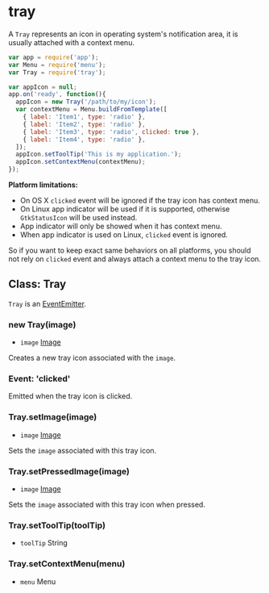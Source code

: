# tray

A `Tray` represents an icon in operating system's notification area, it is
usually attached with a context menu.

```javascript
var app = require('app');
var Menu = require('menu');
var Tray = require('tray');

var appIcon = null;
app.on('ready', function(){
  appIcon = new Tray('/path/to/my/icon');
  var contextMenu = Menu.buildFromTemplate([
    { label: 'Item1', type: 'radio' },
    { label: 'Item2', type: 'radio' },
    { label: 'Item3', type: 'radio', clicked: true },
    { label: 'Item4', type: 'radio' },
  ]);
  appIcon.setToolTip('This is my application.');
  appIcon.setContextMenu(contextMenu);
});

```

__Platform limitations:__

* On OS X `clicked` event will be ignored if the tray icon has context menu.
* On Linux app indicator will be used if it is supported, otherwise
  `GtkStatusIcon` will be used instead.
* App indicator will only be showed when it has context menu.
* When app indicator is used on Linux, `clicked` event is ignored.

So if you want to keep exact same behaviors on all platforms, you should not
rely on `clicked` event and always attach a context menu to the tray icon.

## Class: Tray

`Tray` is an [EventEmitter](event-emitter).

### new Tray(image)

* `image` [Image](image.md)

Creates a new tray icon associated with the `image`.

### Event: 'clicked'

Emitted when the tray icon is clicked.

### Tray.setImage(image)

* `image` [Image](image.md)

Sets the `image` associated with this tray icon.

### Tray.setPressedImage(image)

* `image` [Image](image.md)

Sets the `image` associated with this tray icon when pressed.

### Tray.setToolTip(toolTip)

* `toolTip` String

### Tray.setContextMenu(menu)

* `menu` Menu

[event-emitter]: http://nodejs.org/api/events.html#events_class_events_eventemitter
